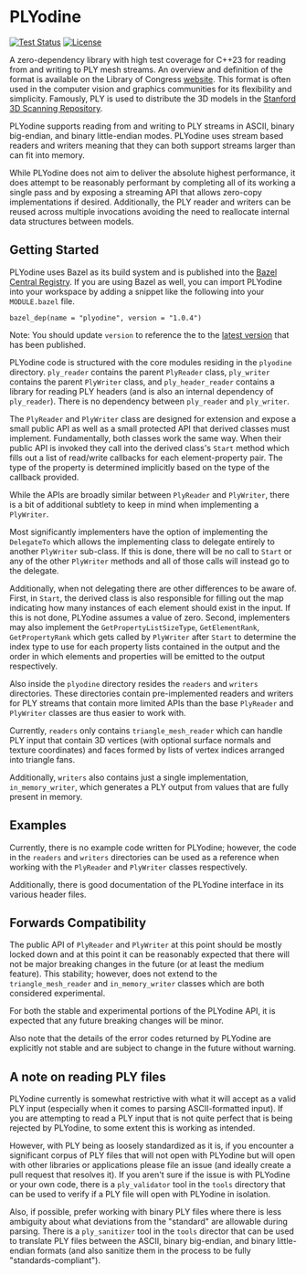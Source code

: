 # PLYodine

[![Test Status](https://github.com/BradleyMarie/plyodine/actions/workflows/c-cpp.yml/badge.svg?branch=main)](https://github.com/BradleyMarie/plyodine/actions/workflows/c-cpp.yml)
[![License](https://img.shields.io/badge/License-BSD_3--Clause-blue.svg)](https://github.com/BradleyMarie/plyodine/blob/main/LICENSE)

A zero-dependency library with high test coverage for C++23 for reading from and
writing to PLY mesh streams. An overview and definition of the format is
available on the Library of Congress
[website](https://www.loc.gov/preservation/digital/formats/fdd/fdd000501.shtml).
This format is often used in the computer vision and graphics communities for
its flexibility and simplicity. Famously, PLY is used to distribute the 3D
models in the
[Stanford 3D Scanning Repository](http://graphics.stanford.edu/data/3Dscanrep/).

PLYodine supports reading from and writing to PLY streams in ASCII, binary
big-endian, and binary little-endian modes. PLYodine uses stream based readers
and writers meaning that they can both support streams larger than can fit into
memory.

While PLYodine does not aim to deliver the absolute highest performance, it does
attempt to be reasonably performant by completing all of its working a single
pass and by exposing a streaming API that allows zero-copy implementations if
desired. Additionally, the PLY reader and writers can be reused across multiple
invocations avoiding the need to reallocate internal data structures between
models.

## Getting Started

PLYodine uses Bazel as its build system and is published into the
[Bazel Central Registry](https://registry.bazel.build/modules/plyodine). If you
are using Bazel as well, you can import PLYodine into your workspace by adding a
snippet like the following into your `MODULE.bazel` file.

```
bazel_dep(name = "plyodine", version = "1.0.4")
```

Note: You should update `version` to reference the to the 
[latest version](https://registry.bazel.build/modules/plyodine) that has been
published.

PLYodine code is structured with the core modules residing in the `plyodine`
directory. `ply_reader` contains the parent `PlyReader` class, `ply_writer`
contains the parent `PlyWriter` class, and `ply_header_reader` contains a
library for reading PLY headers (and is also an internal dependency of
`ply_reader`). There is no dependency between `ply_reader` and `ply_writer`.

The `PlyReader` and `PlyWriter` class are designed for extension and expose a
small public API as well as a small protected API that derived classes must
implement. Fundamentally, both classes work the same way. When their public API
is invoked they call into the derived class's `Start` method which fills out
a list of read/write callbacks for each element-property pair. The type of the
property is determined implicitly based on the type of the callback provided.

While the APIs are broadly similar between `PlyReader` and `PlyWriter`, there is
a bit of additional subtlety to keep in mind when implementing a `PlyWriter`.

Most significantly implementers have the option of implementing the `DelegateTo`
which allows the implementing class to delegate entirely to another `PlyWriter`
sub-class. If this is done, there will be no call to `Start` or any of the other
`PlyWriter` methods and all of those calls will instead go to the delegate.

Additionally, when not delegating there are other differences to be aware of.
First, in `Start`, the derived class is also responsible for filling out the map
indicating how many instances of each element should exist in the input. If this
is not done, PLYodine assumes a value of zero. Second, implementers may also
implement the `GetPropertyListSizeType`, `GetElementRank`, `GetPropertyRank` 
which gets called by `PlyWriter` after `Start` to determine the index type to
use for each property lists contained in the output and the order in which
elements and properties will be emitted to the output respectively.

Also inside the `plyodine` directory resides the `readers` and `writers`
directories. These directories contain pre-implemented readers and writers for
PLY streams that contain more limited APIs than the base `PlyReader` and
`PlyWriter` classes are thus easier to work with.

Currently, `readers` only contains `triangle_mesh_reader` which can handle PLY
input that contain 3D vertices (with optional surface normals and texture
coordinates) and faces formed by lists of vertex indices arranged into triangle
fans.

Additionally, `writers` also contains just a single implementation,
`in_memory_writer`, which generates a PLY output from values that are fully
present in memory.

## Examples

Currently, there is no example code written for PLYodine; however, the code in
the `readers` and `writers` directories can be used as a reference when working
with the `PlyReader` and `PlyWriter` classes respectively.

Additionally, there is good documentation of the PLYodine interface in its
various header files.

## Forwards Compatibility

The public API of `PlyReader` and `PlyWriter` at this point should be mostly
locked down and at this point it can be reasonably expected that there will not
be major breaking changes in the future (or at least the medium feature). This
stability; however, does not extend to the `triangle_mesh_reader` and
`in_memory_writer` classes which are both considered experimental.

For both the stable and experimental portions of the PLYodine API, it is
expected that any future breaking changes will be minor.

Also note that the details of the error codes returned by PLYodine are
explicitly not stable and are subject to change in the future without warning.

## A note on reading PLY files

PLYodine currently is somewhat restrictive with what it will accept as a valid
PLY input (especially when it comes to parsing ASCII-formatted input). If you
are attempting to read a PLY input that is not quite perfect that is being
rejected by PLYodine, to some extent this is working as intended.

However, with PLY being as loosely standardized as it is, if you encounter a
significant corpus of PLY files that will not open with PLYodine but will open
with other libraries or applications please file an issue (and ideally create a
pull request that resolves it). If you aren't sure if the issue is with PLYodine
or your own code, there is a `ply_validator` tool in the `tools` directory that
can be used to verify if a PLY file will open with PLYodine in isolation.

Also, if possible, prefer working with binary PLY files where there is less
ambiguity about what deviations from the "standard" are allowable during
parsing. There is a `ply_sanitizer` tool in the `tools` director that can be
used to translate PLY files between the ASCII, binary big-endian, and binary
little-endian formats (and also sanitize them in the process to be fully
"standards-compliant").